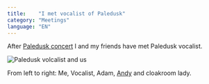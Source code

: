 ```yaml
---
title:    "I met vocalist of Paledusk"
category: "Meetings"
language: "EN"
---
```


After [Paledusk concert](/music/silent-planet-thornhill-paledusk-2024-03-19/) I and my friends have met Paledusk vocalist.

![Paledusk volcalist and us](/assets/music-reports/2024-03-19-silent-planet-thornhill-paledusk/i-met-paledusk-vocalist.jpg)

From left to right: Me, Vocalist, Adam, [Andy](https://andy.ggu.cz/) and cloakroom lady.
